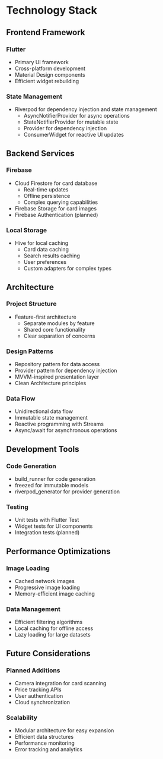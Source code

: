 # Technology Stack

## Frontend Framework

### Flutter

- Primary UI framework
- Cross-platform development
- Material Design components
- Efficient widget rebuilding

### State Management

- Riverpod for dependency injection and state management
  - AsyncNotifierProvider for async operations
  - StateNotifierProvider for mutable state
  - Provider for dependency injection
  - ConsumerWidget for reactive UI updates

## Backend Services

### Firebase

- Cloud Firestore for card database
  - Real-time updates
  - Offline persistence
  - Complex querying capabilities
- Firebase Storage for card images
- Firebase Authentication (planned)

### Local Storage

- Hive for local caching
  - Card data caching
  - Search results caching
  - User preferences
  - Custom adapters for complex types

## Architecture

### Project Structure

- Feature-first architecture
  - Separate modules by feature
  - Shared core functionality
  - Clear separation of concerns

### Design Patterns

- Repository pattern for data access
- Provider pattern for dependency injection
- MVVM-inspired presentation layer
- Clean Architecture principles

### Data Flow

- Unidirectional data flow
- Immutable state management
- Reactive programming with Streams
- Async/await for asynchronous operations

## Development Tools

### Code Generation

- build_runner for code generation
- freezed for immutable models
- riverpod_generator for provider generation

### Testing

- Unit tests with Flutter Test
- Widget tests for UI components
- Integration tests (planned)

## Performance Optimizations

### Image Loading

- Cached network images
- Progressive image loading
- Memory-efficient image caching

### Data Management

- Efficient filtering algorithms
- Local caching for offline access
- Lazy loading for large datasets

## Future Considerations

### Planned Additions

- Camera integration for card scanning
- Price tracking APIs
- User authentication
- Cloud synchronization

### Scalability

- Modular architecture for easy expansion
- Efficient data structures
- Performance monitoring
- Error tracking and analytics
